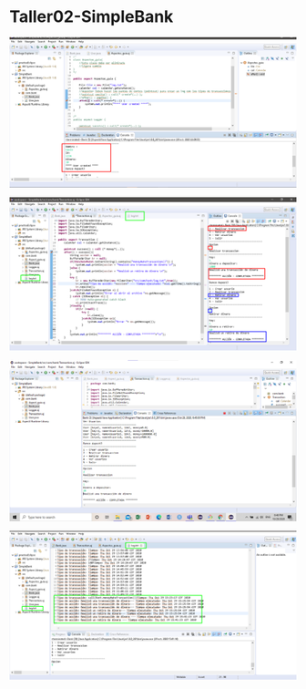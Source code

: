 # Taller02-SimpleBank
![Image](https://github.com/KevinChevez/Taller02-SimpleBank/blob/main/ImagenUser.png)

![Image](https://github.com/KevinChevez/Taller02-SimpleBank/blob/main/Captura_OurAspect.png)

![Image](https://github.com/KevinChevez/Taller02-SimpleBank/blob/main/transaccion.png)

![Image](https://github.com/KevinChevez/Taller02-SimpleBank/blob/main/Captura_txt.png)
